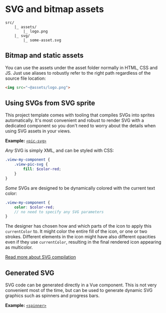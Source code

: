 
# SVG and bitmap assets

```
src/
	|_ assets/
		|_ logo.png
	|_ svg/
		|_ some-asset.svg
```

## Bitmap and static assets

You can use the assets under the asset folder normally in HTML, CSS and JS. Just use aliases to robustly refer to the right path regardless of the source file location:

```html
<img src="~@assets/logo.png">
```

## Using SVGs from SVG sprite

This project template comes with tooling that compiles SVGs into sprites automatically. It's most convenient and robust to render SVG with a dedicated component so you don't need to worry about the details when using SVG assets in your views.

**Example:** [`<pic-svg>`](https://github.com/Eiskis/bellevue/blob/master/src/components/snippets/PicSvg.vue)

_Any_ SVG is simply XML, and can be styled with CSS:

```scss
.view-my-component {
	.view-pic-svg {
		fill: $color-red;
	}
}
```

_Some_ SVGs are designed to be dynamically colored with the current text color:

```scss
.view-my-component {
	color: $color-red;
	// no need to specify any SVG parameters
}
```

The designer has chosen how and which parts of the icon to apply this `currentColor` to. It might color the entire fill of the icon, or one or two strokes. Different elements in the icon might have also different opacities even if they use `currentColor`, resulting in the final rendered icon appearing as multicolor.

[Read more about SVG compilation](../tooling/svg-compilation.md)

## Generated SVG

SVG code can be generated directly in a Vue component. This is not very convenient most of the time, but can be used to generate dynamic SVG graphics such as spinners and progress bars.

**Example:** [`<spinner>`](https://github.com/Eiskis/bellevue/blob/master/src/components/snippets/Spinner.vue)

